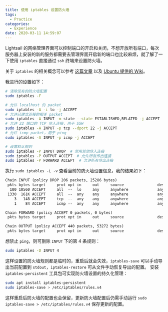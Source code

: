 ```yaml
---
title: 使用 iptables 设置防火墙
tags:
  - Practice
categories:
  - Experience
date: 2020-03-11 14:59:07
---
```


Lightsail 的网络管理界面可以控制端口的开启和关闭，不想开放所有端口，每次服务器上安装的新的服务都需要去管理界面开启新的端口也比较麻烦，就了解了一下使用 `iptables` 直接通过 `ssh` 终端来设置防火墙。

<!-- more -->

关于 `iptables` 的相关概念可以参考 [这篇文章](https://www.howtogeek.com/177621/the-beginners-guide-to-iptables-the-linux-firewall) 以及 [Ubuntu 提供的 Wiki](https://help.ubuntu.com/community/IptablesHowTo)。

我进行的设置如下：

```sh
# 清除现有的防火墙配置
sudo iptables -F

# 允许 localhost 的 packet
sudo iptables -A -i lo -j ACCEPT
# 允许已建立连接的相关 packet
sudo iptables -A INPUT -m state --state ESTABLISHED,RELATED -j ACCEPT
# 允许 22 端口的 TCP 传入连接，用于 SSH
sudo iptables -A INPUT -p tcp --dport 22 -j ACCEPT
# 允许 icmp packet，用于 ping
sudo iptables -A INPUT -p icmp -j ACCEPT

# 设置默认规则
sudo iptables -P INPUT DROP  # 禁用其他传入连接
sudo iptables -P OUTPUT ACCEPT  # 允许所有传出连接
sudo iptables -P FORWARD ACCEPT  # 允许所有传出连接
```

执行 `sudo iptables -L -v` 查看当前的防火墙设置信息，我的结果如下：

```txt
Chain INPUT (policy DROP 206 packets, 25286 bytes)
 pkts bytes target     prot opt in     out     source               destination
  100 10560 ACCEPT     all  --  lo     any     anywhere             anywhere
 1330  161K ACCEPT     all  --  any    any     anywhere             anywhere             state RELATED,ESTABLISHED
    3   148 ACCEPT     tcp  --  any    any     anywhere             anywhere             tcp dpt:ssh
    1    84 ACCEPT     icmp --  any    any     anywhere             anywhere

Chain FORWARD (policy ACCEPT 0 packets, 0 bytes)
 pkts bytes target     prot opt in     out     source               destination

Chain OUTPUT (policy ACCEPT 440 packets, 53272 bytes)
 pkts bytes target     prot opt in     out     source               destination
```

想禁止 `ping`，则可删除 `INPUT` 下的第 4 条规则：

```sh
sudo iptables -D INPUT 4
```

这样设置的防火墙规则都是临时的，重启后就会失效，`iptables-save` 可以手动导出当前配置到 `stdout`，`iptables-restore` 可从文件手动恢复导出的配置。
安装 `iptables-persistent` 工具包可实现防火墙设置的持久化管理：

```sh
sudo apt install iptables-persistent
sudo iptables-save > /etc/iptables/rules.v4
```

这样重启后防火墙的配置也会保留，更新防火墙配置后仍需手动运行 `sudo iptables-save > /etc/iptables/rules.v4` 保存更新的配置。
